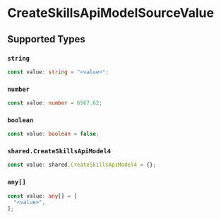 # CreateSkillsApiModelSourceValue


## Supported Types

### `string`

```typescript
const value: string = "<value>";
```

### `number`

```typescript
const value: number = 6567.62;
```

### `boolean`

```typescript
const value: boolean = false;
```

### `shared.CreateSkillsApiModel4`

```typescript
const value: shared.CreateSkillsApiModel4 = {};
```

### `any[]`

```typescript
const value: any[] = [
  "<value>",
];
```

